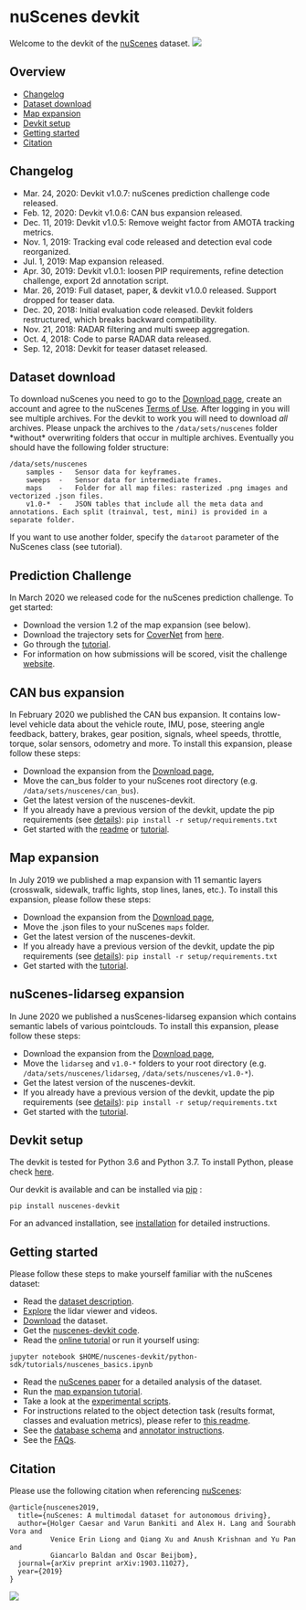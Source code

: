 # nuScenes devkit
Welcome to the devkit of the [nuScenes](https://www.nuscenes.org) dataset.
![](https://www.nuscenes.org/public/images/road.jpg)

## Overview
- [Changelog](#changelog)
- [Dataset download](#dataset-download)
- [Map expansion](#map-expansion)
- [Devkit setup](#devkit-setup)
- [Getting started](#getting-started)
- [Citation](#citation)

## Changelog
- Mar. 24, 2020: Devkit v1.0.7: nuScenes prediction challenge code released.
- Feb. 12, 2020: Devkit v1.0.6: CAN bus expansion released.
- Dec. 11, 2019: Devkit v1.0.5: Remove weight factor from AMOTA tracking metrics.
- Nov. 1, 2019: Tracking eval code released and detection eval code reorganized.
- Jul. 1, 2019: Map expansion released.
- Apr. 30, 2019: Devkit v1.0.1: loosen PIP requirements, refine detection challenge, export 2d annotation script. 
- Mar. 26, 2019: Full dataset, paper, & devkit v1.0.0 released. Support dropped for teaser data.
- Dec. 20, 2018: Initial evaluation code released. Devkit folders restructured, which breaks backward compatibility.
- Nov. 21, 2018: RADAR filtering and multi sweep aggregation.
- Oct. 4, 2018: Code to parse RADAR data released.
- Sep. 12, 2018: Devkit for teaser dataset released.

## Dataset download
To download nuScenes you need to go to the [Download page](https://www.nuscenes.org/download), 
create an account and agree to the nuScenes [Terms of Use](https://www.nuscenes.org/terms-of-use).
After logging in you will see multiple archives. 
For the devkit to work you will need to download *all* archives.
Please unpack the archives to the `/data/sets/nuscenes` folder \*without\* overwriting folders that occur in multiple archives.
Eventually you should have the following folder structure:
```
/data/sets/nuscenes
    samples	-	Sensor data for keyframes.
    sweeps	-	Sensor data for intermediate frames.
    maps	-	Folder for all map files: rasterized .png images and vectorized .json files.
    v1.0-*	-	JSON tables that include all the meta data and annotations. Each split (trainval, test, mini) is provided in a separate folder.
```
If you want to use another folder, specify the `dataroot` parameter of the NuScenes class (see tutorial).

## Prediction Challenge
In March 2020 we released code for the nuScenes prediction challenge.
To get started:
- Download the version 1.2 of the map expansion (see below).
- Download the trajectory sets for [CoverNet](https://arxiv.org/abs/1911.10298) from [here](https://www.nuscenes.org/public/nuscenes-prediction-challenge-trajectory-sets.zip).
- Go through the [tutorial](https://github.com/nutonomy/nuscenes-devkit/blob/master/python-sdk/tutorials/prediction_tutorial.ipynb).
- For information on how submissions will be scored, visit the challenge [website](https://www.nuscenes.org/prediction).

## CAN bus expansion
In February 2020 we published the CAN bus expansion.
It contains low-level vehicle data about the vehicle route, IMU, pose, steering angle feedback, battery, brakes, gear position, signals, wheel speeds, throttle, torque, solar sensors, odometry and more.
To install this expansion, please follow these steps:
- Download the expansion from the [Download page](https://www.nuscenes.org/download),
- Move the can_bus folder to your nuScenes root directory (e.g. `/data/sets/nuscenes/can_bus`).
- Get the latest version of the nuscenes-devkit.
- If you already have a previous version of the devkit, update the pip requirements (see [details](https://github.com/nutonomy/nuscenes-devkit/blob/master/setup/installation.md)): `pip install -r setup/requirements.txt`
- Get started with the [readme](https://github.com/nutonomy/nuscenes-devkit/blob/master/python-sdk/nuscenes/can_bus/README.md) or [tutorial](https://github.com/nutonomy/nuscenes-devkit/blob/master/python-sdk/tutorials/can_bus_tutorial.ipynb).

## Map expansion
In July 2019 we published a map expansion with 11 semantic layers (crosswalk, sidewalk, traffic lights, stop lines, lanes, etc.).
To install this expansion, please follow these steps:
- Download the expansion from the [Download page](https://www.nuscenes.org/download),
- Move the .json files to your nuScenes `maps` folder.
- Get the latest version of the nuscenes-devkit.
- If you already have a previous version of the devkit, update the pip requirements (see [details](https://github.com/nutonomy/nuscenes-devkit/blob/master/setup/installation.md)): `pip install -r setup/requirements.txt`
- Get started with the [tutorial](https://github.com/nutonomy/nuscenes-devkit/blob/master/python-sdk/nuscenes/python-sdk/tutorials/map_expansion_tutorial.ipynb).

## nuScenes-lidarseg expansion
In June 2020 we published a nusScenes-lidarseg expansion which contains semantic labels of various pointclouds.
To install this expansion, please follow these steps:
- Download the expansion from the [Download page](https://www.nuscenes.org/download),
- Move the `lidarseg` and `v1.0-*` folders to your root directory (e.g. `/data/sets/nuscenes/lidarseg`, `/data/sets/nuscenes/v1.0-*`).
- Get the latest version of the nuscenes-devkit.
- If you already have a previous version of the devkit, update the pip requirements (see [details](https://github.com/nutonomy/nuscenes-devkit/blob/master/setup/installation.md)): `pip install -r setup/requirements.txt`
- Get started with the [tutorial](https://github.com/nutonomy/nuscenes-devkit/blob/master/python-sdk/nuscenes/python-sdk/tutorials/nuscenes_lidarseg_tutorial.ipynb).

## Devkit setup
The devkit is tested for Python 3.6 and Python 3.7.
To install Python, please check [here](https://github.com/nutonomy/nuscenes-devkit/blob/master/setup/installation.md#install-python).

Our devkit is available and can be installed via [pip](https://pip.pypa.io/en/stable/installing/) :
```
pip install nuscenes-devkit
```
For an advanced installation, see [installation](https://github.com/nutonomy/nuscenes-devkit/blob/master/setup/installation.md) for detailed instructions.

## Getting started
Please follow these steps to make yourself familiar with the nuScenes dataset:
- Read the [dataset description](https://www.nuscenes.org/overview).
- [Explore](https://www.nuscenes.org/explore/scene-0011/0) the lidar viewer and videos.
- [Download](https://www.nuscenes.org/download) the dataset. 
- Get the [nuscenes-devkit code](https://github.com/nutonomy/nuscenes-devkit).
- Read the [online tutorial](https://www.nuscenes.org/tutorial) or run it yourself using:
```
jupyter notebook $HOME/nuscenes-devkit/python-sdk/tutorials/nuscenes_basics.ipynb
```
- Read the [nuScenes paper](https://www.nuscenes.org/publications) for a detailed analysis of the dataset.
- Run the [map expansion tutorial](https://github.com/nutonomy/nuscenes-devkit/blob/master/python-sdk/nuscenes/python-sdk/tutorials/map_expansion_tutorial.ipynb).
- Take a look at the [experimental scripts](https://github.com/nutonomy/nuscenes-devkit/tree/master/python-sdk/nuscenes/scripts).
- For instructions related to the object detection task (results format, classes and evaluation metrics), please refer to [this readme](https://github.com/nutonomy/nuscenes-devkit/blob/master/python-sdk/nuscenes/eval/detection/README.md).
- See the [database schema](https://github.com/nutonomy/nuscenes-devkit/blob/master/schema.md) and [annotator instructions](https://github.com/nutonomy/nuscenes-devkit/blob/master/instructions.md).
- See the [FAQs](https://github.com/nutonomy/nuscenes-devkit/blob/master/faqs.md).

## Citation
Please use the following citation when referencing [nuScenes](https://arxiv.org/abs/1903.11027):
```
@article{nuscenes2019,
  title={nuScenes: A multimodal dataset for autonomous driving},
  author={Holger Caesar and Varun Bankiti and Alex H. Lang and Sourabh Vora and 
          Venice Erin Liong and Qiang Xu and Anush Krishnan and Yu Pan and 
          Giancarlo Baldan and Oscar Beijbom},
  journal={arXiv preprint arXiv:1903.11027},
  year={2019}
}
```

![](https://www.nuscenes.org/public/images/nuscenes-example.png)
